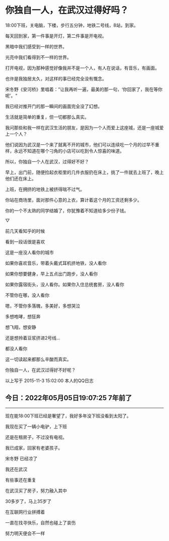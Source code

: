 # 你独自一人，在武汉过得好吗？

18:00下班，关电脑，下楼，步行五分钟，地铁二号线，8站，到家。

每天回到家，第一件事是开灯，第二件事是开电视。

黑暗中我们感受到一样的世界。

光亮中我们看得到不一样的世界。

打开电视，因为那种感觉好像我并不是一个人，有人在说话，有音乐，有画面。

也许是我独居太久，对这样的事已经完全没有慨念。

宋冬野《安河桥》里唱着：”让我再听一遍，最美的那一句，‘你回家了，我在等你呢’。“

我已经对推开门的那一瞬间的画面完全没了幻想。

生活就是简单的重复，但一切都那么真实。

我问那些和我一样在武汉生活的朋友，是因为一个人而爱上这座城，还是一座城爱上一个人？

他们说因为武汉是一个来了就离不开的城市，他们可以连续吃一个月的过早不重样，永远不知道在哪个刁角的小店可以吃到令人惊喜的味道。

所以，你独自一个人在武汉，过得好不好？

早上，出门前，随便捡起衣柜里的几件衣服扔在床上，挑了一件就去上班了，晚上他们还在床上。

上班，在拥挤的地铁上被挤得喘不过气。

你站在商场里，面对那件心意的上衣，算计着这个月的工资还剩多少。

你的一个不太熟的同学结婚了，你犹豫着不知道给多少份子钱。

▽

前几天看知乎的时候

看到一段话很是喜欢

这是一座没人看你的城市

如果你喜欢音乐，带着头戴式耳机挤地铁，没人看你

如果你想要健身，早上五点出门跑步，没人看你

如果你露宿街头，没人看你。如果你入住总统套房，没人看你

不管你在哪，没人看你

嗯，不管你多落魄，多美好，多想哭泣

多想咆哮，想狂奔

想飞翔，想安静

还是想拎着豆浆挤进2号线...

都没人看你

这一切读起来都那么辛酸而真实。

你独自一人，在武汉过得好不好呢？

以上写于 2015-11-3 15:02:00 本人的QQ日志

## 今日：2022年05月05日19:07:25 7年前了

---------------------------------------------------------------------------------------------------------------------
现在能18:00下班已经是奢望了，我好多年没下班没看到太阳了。

我现在买了一辆小电驴，上下班

还是在租房子，不过没有电视。

我已成家，回家有老婆孩子。

宋冬野 已经凉了

我还在武汉

有些事还在重复

在武汉买了房子，努力融入其中

30多岁了，马上35岁了

在互联网行业拼搏着

一直在找寻快乐，自然也碰上了哀伤

努力明天便会不一样
